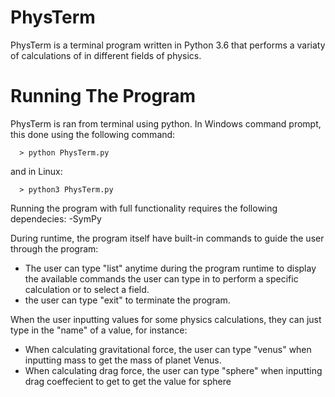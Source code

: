 # PhysTerm

PhysTerm is a terminal program written in Python 3.6 that performs a variaty of calculations of in different fields of physics.


# Running The Program
PhysTerm is ran from terminal using python. In Windows command prompt, this done using the following command:
      
      > python PhysTerm.py

and in Linux:

      > python3 PhysTerm.py

Running the program with full functionality requires the following dependecies:
 -SymPy

During runtime, the program itself have built-in commands to guide the user through the program:
 - The user can type "list" anytime during the program runtime to display the available commands the user can type in to perform a specific calculation or to select a field.
 - the user can type "exit" to terminate the program.

When the user inputting values for some physics calculations, they can just type in the "name" of a value, for instance:
 - When calculating gravitational force, the user can type "venus" when inputting mass to get the mass of planet Venus.
 - When calculating drag force, the user can type "sphere" when inputting drag coeffecient to get to get the value for sphere
